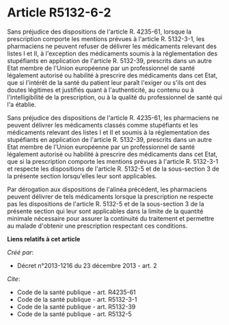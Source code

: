 # Article R5132-6-2

Sans préjudice des dispositions de l'article R. 4235-61, lorsque la prescription comporte les mentions prévues à l'article R.
5132-3-1, les pharmaciens ne peuvent refuser de délivrer les médicaments relevant des listes I et II, à l'exception des
médicaments soumis à la réglementation des stupéfiants en application de l'article R. 5132-39, prescrits dans un autre Etat
membre de l'Union européenne par un professionnel de santé légalement autorisé ou habilité à prescrire des médicaments dans
cet Etat, que si l'intérêt de la santé du patient leur paraît l'exiger ou s'ils ont des doutes légitimes et justifiés quant à
l'authenticité, au contenu ou à l'intelligibilité de la prescription, ou à la qualité du professionnel de santé qui l'a
établie. 

Sans préjudice des dispositions de l'article R. 4235-61, les pharmaciens ne peuvent délivrer les médicaments classés comme
stupéfiants et les médicaments relevant des listes I et II et soumis à la réglementation des stupéfiants en application de
l'article R. 5132-39, prescrits dans un autre Etat membre de l'Union européenne par un professionnel de santé légalement
autorisé ou habilité à prescrire des médicaments dans cet Etat, que si la prescription comporte les mentions prévues à
l'article R. 5132-3-1 et respecte les dispositions de l'article R. 5132-5 et de la sous-section 3 de la présente section
lorsqu'elles leur sont applicables. 

Par dérogation aux dispositions de l'alinéa précédent, les pharmaciens peuvent délivrer de tels médicaments lorsque la
prescription ne respecte pas les dispositions de l'article R. 5132-5 et de la sous-section 3 de la présente section qui leur
sont applicables dans la limite de la quantité minimale nécessaire pour assurer la continuité du traitement et permettre au
malade d'obtenir une prescription respectant ces conditions.

**Liens relatifs à cet article**

_Créé par_:

  - Décret n°2013-1216 du 23 décembre 2013 - art. 2

_Cite_:

  - Code de la santé publique - art. R4235-61
  - Code de la santé publique - art. R5132-3-1
  - Code de la santé publique - art. R5132-39
  - Code de la santé publique - art. R5132-5
